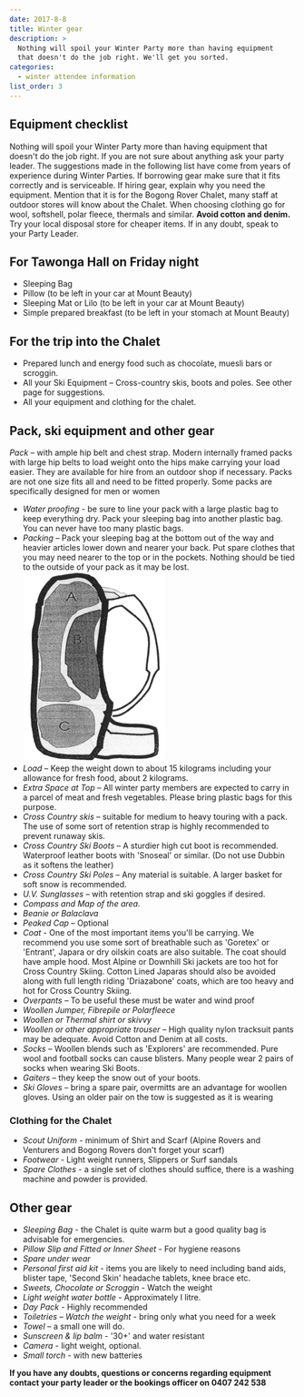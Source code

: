```yaml
---
date: 2017-8-8
title: Winter gear
description: >
  Nothing will spoil your Winter Party more than having equipment
  that doesn't do the job right. We'll get you sorted.
categories:
  - winter attendee information
list_order: 3
---
```


## Equipment checklist

Nothing will spoil your Winter Party more than having equipment that doesn't do
the job right. If you are not sure about anything ask your party leader. The
suggestions made in the following list have come from years of experience during
Winter Parties. If borrowing gear make sure that it fits correctly and is
serviceable. If hiring gear, explain why you need the equipment. Mention that it
is for the Bogong Rover Chalet, many staff at outdoor stores will know about the
Chalet. When choosing clothing go for wool, softshell, polar fleece, thermals
and similar. **Avoid cotton and denim.** Try your local disposal store for
cheaper items. If in any doubt, speak to your Party Leader.

## For Tawonga Hall on Friday night

- Sleeping Bag
- Pillow (to be left in your car at Mount Beauty)
- Sleeping Mat or Lilo (to be left in your car at Mount Beauty)
- Simple prepared breakfast (to be left in your stomach at Mount Beauty)

## For the trip into the Chalet

- Prepared lunch and energy food such as chocolate, muesli bars or scroggin.
- All your Ski Equipment – Cross-country skis, boots and poles. See other page
  for suggestions.
- All your equipment and clothing for the chalet.

## Pack, ski equipment and other gear

_Pack_ – with ample hip belt and chest strap. Modern internally framed packs
with large hip belts to load weight onto the hips make carrying your load
easier. They are available for hire from an outdoor shop if necessary. Packs are
not one size fits all and need to be fitted properly. Some packs are
specifically designed for men or women
- _Water proofing_ - be sure to line your pack with a large plastic bag to keep
  everything dry. Pack your sleeping bag into another plastic bag. You can never
  have too many plastic bags.
- _Packing_ – Pack your sleeping bag at the bottom out of the way and heavier
  articles lower down and nearer your back. Put spare clothes that you may need
  nearer to the top or in the pockets. Nothing should be tied to the outside of
  your pack as it may be lost.
![Packing diagram](/images/pack.png)
- _Load_ – Keep the weight down to about 15 kilograms including your allowance
  for fresh food, about 2 kilograms.
- _Extra Space at Top_ – All winter party members are expected to carry in a
  parcel of meat and fresh vegetables. Please bring plastic bags for this
  purpose.
- _Cross Country skis_ – suitable for medium to heavy touring with a pack. The
  use of some sort of retention strap is highly recommended to prevent runaway
  skis.
- _Cross Country Ski Boots_ – A sturdier high cut boot is recommended.
  Waterproof leather boots with 'Snoseal' or similar. (Do not use Dubbin as it
  softens the leather)
- _Cross Country Ski Poles_ – Any material is suitable. A larger basket for soft
  snow is recommended.
- _U.V. Sunglasses_ – with retention strap and ski goggles if desired.
- _Compass and Map of the area._
- _Beanie or Balaclava_
- _Peaked Cap_ – Optional
- _Coat_ - One of the most important items you'll be carrying. We recommend you
  use some sort of breathable such as 'Goretex' or 'Entrant', Japara or dry
  oilskin coats are also suitable. The coat should have ample hood. Most Alpine
  or Downhill Ski jackets are too hot for Cross Country Skiing. Cotton Lined
  Japaras should also be avoided along with full length riding 'Driazabone'
  coats, which are too heavy and hot for Cross Country Skiing.
- _Overpants_ – To be useful these must be water and wind proof
- _Woollen Jumper, Fibrepile or Polarfleece_
- _Woollen or Thermal shirt or skivvy_
- _Woollen or other appropriate trouser_ – High quality nylon tracksuit pants
  may be adequate. Avoid Cotton and Denim at all costs.
- _Socks_ – Woollen blends such as 'Explorers' are recommended. Pure wool and
  football socks can cause blisters. Many people wear 2 pairs of socks when
  wearing Ski Boots.
- _Gaiters_ – they keep the snow out of your boots.
- _Ski Gloves_ – bring a spare pair, overmitts are an advantage for woollen
  gloves. Using an older pair on the tow is suggested as it is wearing

### Clothing for the Chalet

- _Scout Uniform_ - minimum of Shirt and Scarf (Alpine Rovers and Venturers and
  Bogong Rovers don't forget your scarf)
- _Footwear_ - Light weight runners, Slippers or Surf sandals
- _Spare Clothes_ - a single set of clothes should suffice, there is a washing
  machine and powder is provided.

## Other gear

- _Sleeping Bag_ - the Chalet is quite warm but a good quality bag is advisable
  for emergencies.
- _Pillow Slip and Fitted or Inner Sheet_ - For hygiene reasons
- _Spare under wear_
- _Personal first aid kit_ - items you are likely to need including band aids,
  blister tape, 'Second Skin' headache tablets, knee brace etc.
- _Sweets, Chocolate or Scroggin_ - Watch the weight
- _Light weight water bottle_ - Approximately I litre.
- _Day Pack_ - Highly recommended
- _Toiletries – Watch the weight_ - bring only what you need for a week
- _Towel_ – a small one will do.
- _Sunscreen & lip balm_ - '30+' and water resistant
- _Camera_ - light weight, optional.
- _Small torch_ - with new batteries

**If you have any doubts, questions or concerns regarding equipment contact your
party leader or the bookings officer on 0407 242 538**

